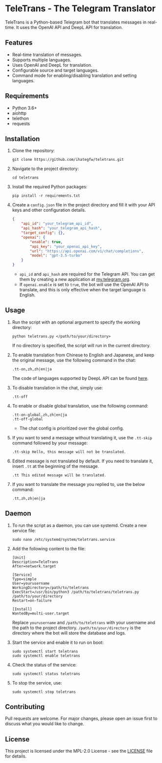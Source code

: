 # TeleTrans - The Telegram Translator

TeleTrans is a Python-based Telegram bot that translates messages in real-time. It uses the OpenAI API and DeepL API for translation.

## Features

- Real-time translation of messages.
- Supports multiple languages.
- Uses OpenAI and DeepL for translation.
- Configurable source and target languages.
- Command mode for enabling/disabling translation and setting languages.

## Requirements

- Python 3.6+
- aiohttp
- telethon
- requests

## Installation

1. Clone the repository:
   ```
   git clone https://github.com/ihategfw/teletrans.git
   ```
2. Navigate to the project directory:
   ```
   cd teletrans
   ```
3. Install the required Python packages:
   ```
   pip install -r requirements.txt
   ```
4. Create a `config.json` file in the project directory and fill it with your API keys and other configuration details.
    ```json
    {
        "api_id": "your_telegram_api_id",
        "api_hash": "your_telegram_api_hash",
        "target_config": {},
        "openai": {
            "enable": true,
            "api_key": "your_openai_api_key",
            "url": "https://api.openai.com/v1/chat/completions",
            "model": "gpt-3.5-turbo"
        }
    }
    ```
   - `api_id` and `api_hash` are required for the Telegram API. You can get them by creating a new application at [my.telegram.org](https://my.telegram.org).
   - If `openai.enable` is set to `true`, the bot will use the OpenAI API to translate, and this is only effective when the target language is English.

## Usage

1. Run the script with an optional argument to specify the working directory:
   ```
   python teletrans.py </path/to/your/directory>
   ```
   If no directory is specified, the script will run in the current directory.

2. To enable translation from Chinese to English and Japanese, and keep the original message, use the following command in the chat:
   ```
   .tt-on,zh,zh|en|ja
   ```
   The code of languages supported by DeepL API can be found [here](https://developers.deepl.com/docs/resources/supported-languages).

3. To disable translation in the chat, simply use:
   ```
   .tt-off
   ```

4. To enable or disable global translation, use the following command:
   ```
   .tt-on-global,zh,zh|en|ja
   .tt-off-global
   ```
   - The chat config is prioritized over the global config.

5. If you want to send a message without translating it, use the `.tt-skip` command followed by your message:
   ```
   .tt-skip Hello, this message will not be translated.
   ```

6. Edited message is not translated by default. If you need to translate it, insert `.tt` at the beginning of the message.
   ```
   .tt This edited message will be translated.
   ```

7. If you want to translate the message you replied to, use the below command:
   ```
   .tt,zh,zh|en|ja
   ```

## Daemon

1. To run the script as a daemon, you can use systemd. Create a new service file:
   ```
   sudo nano /etc/systemd/system/teletrans.service
   ```

2. Add the following content to the file:
   ```
   [Unit]
   Description=TeleTrans
   After=network.target

   [Service]
   Type=simple
   User=yourusername
   WorkingDirectory=/path/to/teletrans
   ExecStart=/usr/bin/python3 /path/to/teletrans/teletrans.py /path/to/your/directory
   Restart=on-failure

   [Install]
   WantedBy=multi-user.target
   ```
   Replace `yourusername` and `/path/to/teletrans` with your username and the path to the project directory. `/path/to/your/directory` is the directory where the bot will store the database and logs.

3. Start the service and enable it to run on boot:
   ```
   sudo systemctl start teletrans
   sudo systemctl enable teletrans
   ```

4. Check the status of the service:
   ```
   sudo systemctl status teletrans
   ```

5. To stop the service, use:
   ```
   sudo systemctl stop teletrans
   ```

## Contributing

Pull requests are welcome. For major changes, please open an issue first to discuss what you would like to change.

## License

This project is licensed under the MPL-2.0 License - see the [LICENSE](LICENSE) file for details.

